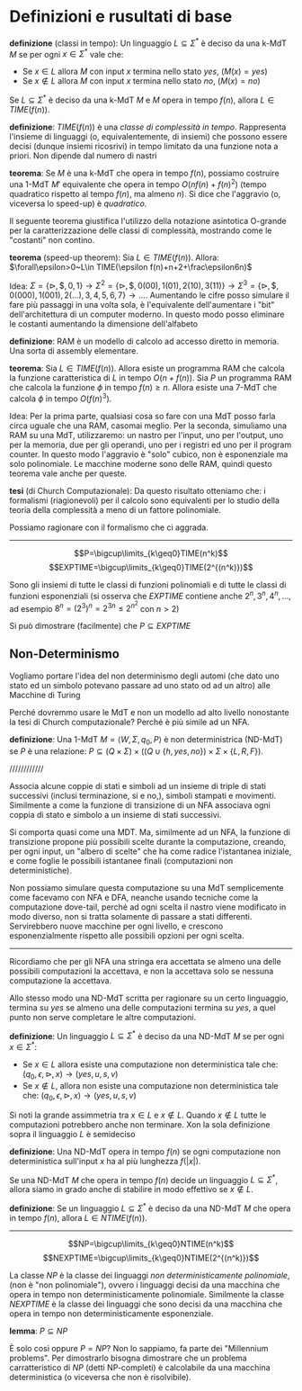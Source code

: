 # Definizioni e rusultati di base

**definizione** (classi in tempo): Un linguaggio $L\subseteq\Sigma^*$ è deciso da una k-MdT $M$ se per ogni $x\in\Sigma^*$ vale che:
* Se $x\in L$ allora $M$ con input $x$ termina nello stato $yes$, ($M(x)=yes$)
* Se $x\notin L$ allora $M$ con input $x$ termina nello stato $no$, ($M(x)=no$)

Se $L\subseteq\Sigma^*$ è deciso da una k-MdT $M$ e $M$ opera in tempo $f(n)$, allora $L\in TIME(f(n))$.

**definizione**: $TIME(f(n))$ è una *classe di complessità in tempo*. Rappresenta l'insieme di linguaggi (o, equivalentemente, di insiemi) che possono essere decisi (dunque insiemi ricosrivi) in tempo limitato da una funzione nota a priori.
Non dipende dal numero di nastri

**teorema**: Se $M$ è una k-MdT che opera in tempo $f(n)$, possiamo costruire una 1-MdT $M'$ equivalente che opera in tempo $O(nf(n)+f(n)^2)$ (tempo quadratico rispetto al tempo $f(n)$, ma almeno $n$). Si dice che l'aggravio (o, viceversa lo speed-up) è *quadratico*.

Il seguente teorema giustifica l'utilizzo della notazione asintotica O-grande per la caratterizzazione delle classi di complessità, mostrando come le "costanti" non contino.

**teorema** (speed-up theorem): Sia $L\in TIME(f(n))$. Allora: $\forall\epsilon>0~L\in TIME(\epsilon f(n)+n+2+\frac\epsilon6n)$

Idea: $\Sigma=\{\triangleright,\$,0,1\}\rightarrow\Sigma^2=\{\triangleright,\$,0(00),1(01),2(10),3(11)\}\rightarrow\Sigma^3=\{\triangleright,\$,0(000),1(001),2(...),3,4,5,6,7\}\rightarrow...$. Aumentando le cifre posso simulare il fare più passaggi in una volta sola, è l'equivalente dell'aumentare i "bit" dell'architettura di un computer moderno. In questo modo posso eliminare le costanti aumentando la dimensione dell'alfabeto

**definizione**: RAM è un modello di calcolo ad accesso diretto in memoria. Una sorta di assembly elementare.

**teorema**: Sia $L\in TIME(f(n))$. Allora esiste un programma RAM che calcola la funzione caratteristica di $L$ in tempo $O(n+f(n))$.
Sia $P$ un programma RAM che calcola la funzione $\phi$ in tempo $f(n)\geq n$. Allora esiste una 7-MdT che calcola $\phi$ in tempo $O(f(n)^3)$.

Idea: Per la prima parte, qualsiasi cosa so fare con una MdT posso farla circa uguale che una RAM, casomai meglio. Per la seconda, simuliamo una RAM su una MdT, utilizzaremo: un nastro per l'input, uno per l'output, uno per la memoria, due per gli operandi, uno per i registri ed uno per il program counter. In questo modo l'aggravio è "solo" cubico, non è esponenziale ma solo polinomiale. Le macchine moderne sono delle RAM, quindi questo teorema vale anche per queste.

**tesi** (di Church Computazionale): Da questo risultato otteniamo che: i formalismi (riagionevoli) per il calcolo sono equivalenti per lo studio della teoria della complessità a meno di un fattore polinomiale.

Possiamo ragionare con il formalismo che ci aggrada.

---

$$P=\bigcup\limits_{k\geq0}TIME(n^k)$$
$$EXPTIME=\bigcup\limits_{k\geq0}TIME(2^{(n^k)})$$

Sono gli insiemi di tutte le classi di funzioni polinomiali e di tutte le classi di funzioni esponenziali (si osserva che $EXPTIME$ contiene anche $2^n,3^n,4^n,...$, ad esempio $8^n=(2^3)^n=2^{3n}\leq2^{n^2}$ con $n>2$)

Si può dimostrare (facilmente) che $P\subseteq EXPTIME$

## Non-Determinismo

Vogliamo portare l'idea del non determinismo degli automi (che dato uno stato ed un simbolo potevano passare ad uno stato od ad un altro) alle Macchine di Turing

Perché dovremmo usare le MdT e non un modello ad alto livello nonostante la tesi di Church computazionale? Perché è più simile ad un NFA.

**definizione**: Una 1-MdT $M=\langle W,\Sigma,q_0,P\rangle$ è non deterministrica (ND-MdT) se $P$ è una relazione: $P\subseteq(Q\times\Sigma)\times((Q\cup\{h,yes,no\})\times\Sigma\times\{L,R,F\})$.

////////////

Associa alcune coppie di stati e simboli ad un insieme di triple di stati successivi (inclusi terminazione, si e no,), simboli stampati e movimenti. Similmente a come la funzione di transizione di un NFA associava ogni coppia di stato e simbolo a un insieme di stati successivi.

Si comporta quasi come una MDT. Ma, similmente ad un NFA, la funzione di transizione propone più possibili scelte durante la computazione, creando, per ogni input, un "albero di scelte" che ha come radice l'istantanea iniziale, e come foglie le possibili istantanee finali (computazioni non deterministiche).

Non possiamo simulare questa computazione su una MdT semplicemente come facevamo con NFA e DFA, neanche usando tecniche come la computazione dove-tail, perché ad ogni scelta il nastro viene modificato in modo diverso, non si tratta solamente di passare a stati differenti. Servirebbero nuove macchine per ogni livello, e crescono esponenzialmente rispetto alle possibili opzioni per ogni scelta.

---

Ricordiamo che per gli NFA una stringa era accettata se almeno una delle possibili computazioni la accettava, e non la accettava solo se nessuna computazione la accettava.

Allo stesso modo una ND-MdT scritta per ragionare su un certo linguaggio, termina su $yes$ se almeno una delle computazioni termina su $yes$, a quel punto non serve completare le altre computazioni.

**definizione**: Un linguaggio $L\subseteq\Sigma^*$ è deciso da una ND-MdT $M$ se per ogni $x\in\Sigma^*$:
* Se $x\in L$ allora esiste una computazione non deterministica tale che: $(q_0,\epsilon,\triangleright,x)\rightarrow(yes,u,s,v)$
* Se $x\notin L$, allora non esiste una computazione non deterministica tale che: $(q_0,\epsilon,\triangleright,x)\rightarrow(yes,u,s,v)$

Si noti la grande assimmetria tra $x\in L$ e $x\notin L$. Quando $x\notin L$ tutte le computazioni potrebbero anche non terminare. Xon la sola definizione sopra il linguaggio $L$ è semideciso

**definizione**: Una ND-MdT opera in tempo $f(n)$ se ogni computazione non deterministica sull'input $x$ ha al più lunghezza $f(|x|)$.

Se una ND-MdT $M$ che opera in tempo $f(n)$ decide un linguaggio $L\subseteq\Sigma^*$, allora siamo in grado anche di stabilire in modo effettivo se $x\notin L$.

**definizione**: Se un linguaggio $L\subseteq\Sigma^*$ è deciso da una ND-MdT $M$ che opera in tempo $f(n)$, allora $L\in NTIME(f(n))$.

---

$$NP=\bigcup\limits_{k\geq0}NTIME(n^k)$$
$$NEXPTIME=\bigcup\limits_{k\geq0}NTIME(2^{(n^k)})$$

La classe $NP$ è la classe dei linguaggi *non deterministicamente polinomiale*, (non è "non polinomiale"), ovvero i linguaggi decisi da una macchina che opera in tempo non deterministicamente polinomiale. Similmente la classe $NEXPTIME$ è la classe dei linguaggi che sono decisi da una macchina che opera in tempo non deterministicamente esponenziale.

**lemma**: $P\subseteq NP$

È solo così oppure $P=NP$? Non lo sappiamo, fa parte dei "Millennium problems". Per dimostrarlo bisogna dimostrare che un problema carratteristico di $NP$ (detti NP-completi) è calcolabile da una macchina deterministica (o viceversa che non è risolvibile).